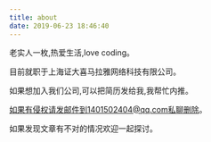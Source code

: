 ```yaml
---
title: about
date: 2019-06-23 18:46:40
---
```

老实人一枚,热爱生活,love coding。

目前就职于上海证大喜马拉雅网络科技有限公司。

如果想加入我们公司,可以把简历发给我,我帮忙内推。

如果有侵权请发邮件到1401502404@qq.com私聊删除。

如果发现文章有不对的情况欢迎一起探讨。